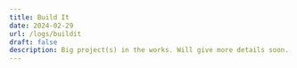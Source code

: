 ```yaml
---
title: Build It
date: 2024-02-29
url: /logs/buildit
draft: false
description: Big project(s) in the works. Will give more details soon. It might involve emojis...
---
```

